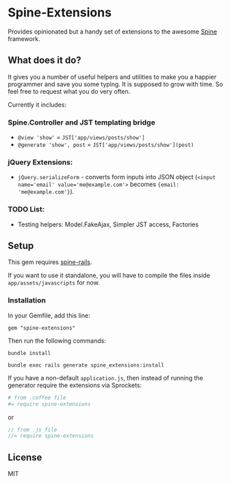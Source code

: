 # Spine-Extensions

Provides opinionated but a handy set of extensions to the awesome [Spine](http://spinejs.com) framework.

## What does it do?

It gives you a number of useful helpers and utilities to make you a happier programmer and save you some typing.
It is supposed to grow with time. So feel free to request what you do very often.

Currently it includes:

### Spine.Controller and JST templating bridge

- `@view 'show'`  = `JST['app/views/posts/show']`
- `@generate 'show', post` = `JST['app/views/posts/show'](post)`

### jQuery Extensions:

- `jQuery.serializeForm` - converts form inputs into JSON object (`<input name='email' value='me@example.com'>` becomes `{email: 'me@example.com'}`).

### TODO List:
- Testing helpers: Model.FakeAjax, Simpler JST access, Factories

## Setup

This gem requires [spine-rails](https://github.com/maccman/spine-rails).

If you want to use it standalone, you will have to compile the files inside `app/assets/javascripts` for now.

### Installation

In your Gemfile, add this line:

    gem "spine-extensions"
  
Then run the following commands:

    bundle install
    
    bundle exec rails generate spine_extensions:install

If you have a non-default `application.js`, then instead of running the generator require the extensions via Sprockets:

```coffee
# from .coffee file
#= require spine-extensions
```
or

```javascript
// from .js file
//= require spine-extensions
```


## License

MIT

